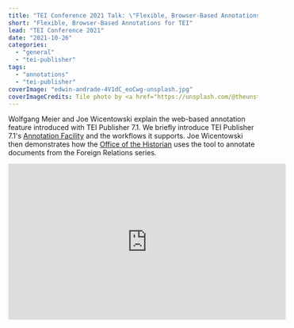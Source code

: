 ```yaml
---
title: "TEI Conference 2021 Talk: \"Flexible, Browser-Based Annotations for TEI\""
short: "Flexible, Browser-Based Annotations for TEI"
lead: "TEI Conference 2021"
date: "2021-10-26"
categories: 
  - "general"
  - "tei-publisher"
tags: 
  - "annotations"
  - "tei-publisher"
coverImage: "edwin-andrade-4V1dC_eoCwg-unsplash.jpg"
coverImageCredits: Tile photo by <a href="https://unsplash.com/@theunsteady5?utm_source=unsplash&utm_medium=referral&utm_content=creditCopyText" target="unsplash">Edwin Andrade</a> on <a href="https://unsplash.com/s/photos/conference?utm_source=unsplash&utm_medium=referral&utm_content=creditCopyText" target="unsplash">Unsplash</a>
---
```


Wolfgang Meier and Joe Wicentowski explain the web-based annotation feature introduced with TEI Publisher 7.1. We briefly introduce TEI Publisher 7.1's [Annotation Facility](https://teipublisher.com/exist/apps/tei-publisher/doc/documentation.xml?id=web-annotations) and the workflows it supports. Joe Wicentowski then demonstrates how the [Office of the Historian](https://history.state.gov/) uses the tool to annotate documents from the Foreign Relations series.

<iframe title="YouTube video player" src="https://www.youtube.com/embed/5eVilDacrtA" width="560" height="315" frameborder="0" allowfullscreen="allowfullscreen"></iframe>